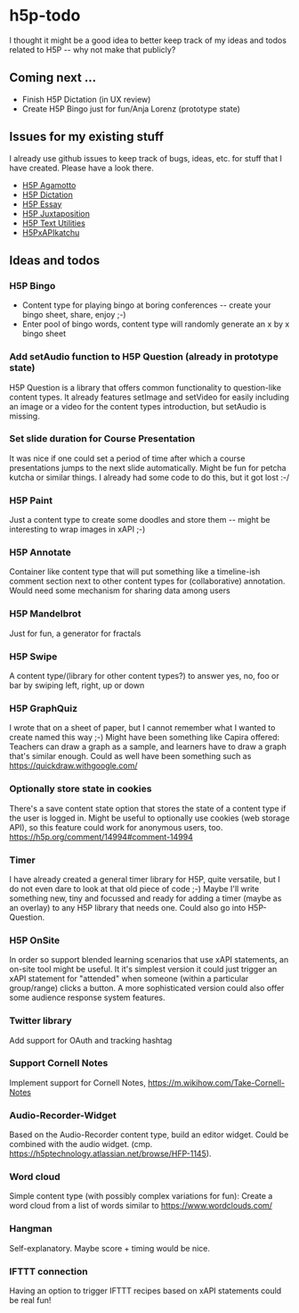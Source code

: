# h5p-todo

I thought it might be a good idea to better keep track of my ideas and todos related to H5P -- why not make that publicly?

## Coming next ...
- Finish H5P Dictation (in UX review)
- Create H5P Bingo just for fun/Anja Lorenz (prototype state)

## Issues for my existing stuff
I already use github issues to keep track of bugs, ideas, etc. for stuff that I have created. Please have a look there.
- [H5P Agamotto](https://github.com/otacke/h5p-agamotto)
- [H5P Dictation](https://github.com/otacke/h5p-dictation)
- [H5P Essay](https://github.com/otacke/h5p-essay)
- [H5P Juxtaposition](https://github.com/otacke/h5p-image-juxtaposition)
- [H5P Text Utilities](https://github.com/otacke/h5p-text-utilities)
- [H5PxAPIkatchu](https://github.com/otacke/h5pxapikatchu)

## Ideas and todos

### H5P Bingo
- Content type for playing bingo at boring conferences -- create your bingo sheet, share, enjoy ;-)
- Enter pool of bingo words, content type will randomly generate an x by x bingo sheet

### Add setAudio function to H5P Question (already in prototype state)
H5P Question is a library that offers common functionality to question-like content types. It already features setImage and setVideo for easily including an image or a video for the content types introduction, but setAudio is missing.

### Set slide duration for Course Presentation
It was nice if one could set a period of time after which a course presentations jumps to the next slide automatically. Might be fun for petcha kutcha or similar things. I already had some code to do this, but it got lost :-/

### H5P Paint
Just a content type to create some doodles and store them -- might be interesting to wrap images in xAPI ;-)

### H5P Annotate
Container like content type that will put something like a timeline-ish comment section next to other content types for (collaborative) annotation. Would need some mechanism for sharing data among users

### H5P Mandelbrot
Just for fun, a generator for fractals

### H5P Swipe
A content type/(library for other content types?) to answer yes, no, foo or bar by swiping left, right, up or down

### H5P GraphQuiz
I wrote that on a sheet of paper, but I cannot remember what I wanted to create named this way ;-)
Might have been something like Capira offered: Teachers can draw a graph as a sample, and learners have to draw a graph that's similar enough. Could as well have been something such as https://quickdraw.withgoogle.com/

### Optionally store state in cookies
There's a save content state option that stores the state of a content type if the user is logged in. Might be useful to optionally use cookies (web storage API), so this feature could work for anonymous users, too. https://h5p.org/comment/14994#comment-14994

### Timer
I have already created a general timer library for H5P, quite versatile, but I do not even dare to look at that old piece of code ;-) Maybe I'll write something new, tiny and focussed and ready for adding a timer (maybe as an overlay) to any H5P library that needs one. Could also go into H5P-Question.

### H5P OnSite
In order so support blended learning scenarios that use xAPI statements, an on-site tool might be useful. It it's simplest version it could just trigger an xAPI statement for "attended" when someone (within a particular group/range) clicks a button. A more sophisticated version could also offer some audience response system features.

### Twitter library
Add support for OAuth and tracking hashtag

### Support Cornell Notes
Implement support for Cornell Notes, https://m.wikihow.com/Take-Cornell-Notes

### Audio-Recorder-Widget
Based on the Audio-Recorder content type, build an editor widget. Could be combined with the audio widget. (cmp. https://h5ptechnology.atlassian.net/browse/HFP-1145). 

### Word cloud
Simple content type (with possibly complex variations for fun): Create a word cloud from a list of words similar to https://www.wordclouds.com/

### Hangman
Self-explanatory. Maybe score + timing would be nice.

### IFTTT connection
Having an option to trigger IFTTT recipes based on xAPI statements could be real fun!
